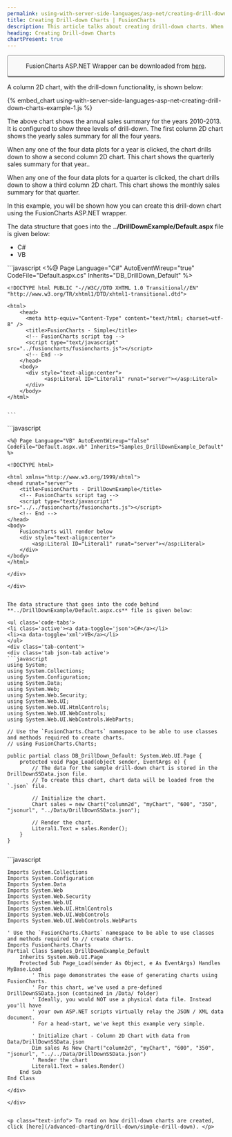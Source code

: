 ```yaml
---
permalink: using-with-server-side-languages/asp-net/creating-drill-down-charts.html
title: Creating Drill-down Charts | FusionCharts
description: This article talks about creating drill-down charts. When any of the data plot in the chart is clicked, the chart drills down
heading: Creating Drill-down Charts
chartPresent: true
---
```


<p style="background:rgba(249, 249, 249, 1); padding:15px; border:1px solid #888; border-bottom-width:3px; border-radius:4px; text-align:center;">FusionCharts ASP.NET Wrapper can be downloaded from <a href="http://www.fusioncharts.com/asp-net-charts/" target="_blank">here</a>.</p>

A column 2D chart, with the drill-down functionality, is shown below:

{% embed_chart using-with-server-side-languages-asp-net-creating-drill-down-charts-example-1.js %}

The above chart shows the annual sales summary for the years 2010-2013. It is configured to show three levels of drill-down. The first column 2D chart shows the yearly sales summary for all the four years.

When any one of the four data plots for a year is clicked, the chart drills down to show a second column 2D chart. This chart shows the quarterly sales summary for that year..

When any one of the four data plots for a quarter is clicked, the chart drills down to show a third column 2D chart. This chart shows the monthly sales summary for that quarter.

In this example, you will be shown how you can create this drill-down chart using the FusionCharts ASP.NET wrapper.

The data structure that goes into the **../DrillDownExample/Default.aspx** file is given below:

<ul class='code-tabs'>
  <li class='active'><a data-toggle='json'>C#</a></li>
  <li><a data-toggle='xml'>VB</a></li>
</ul>
<div class='tab-content'>
  <div class='tab json-tab active'>
```javascript
  <%@ Page Language="C#" AutoEventWireup="true" CodeFile="Default.aspx.cs" Inherits="DB_DrillDown_Default" %>

    <!DOCTYPE html PUBLIC "-//W3C//DTD XHTML 1.0 Transitional//EN" "http://www.w3.org/TR/xhtml1/DTD/xhtml1-transitional.dtd">

    <html>
        <head>
          <meta http-equiv="Content-Type" content="text/html; charset=utf-8" />
          <title>FusionCharts - Simple</title>
          <!-- FusionCharts script tag -->
          <script type="text/javascript" src="../fusioncharts/fusioncharts.js"></script>
          <!-- End -->
        </head>
        <body>
          <div style="text-align:center">
                <asp:Literal ID="Literal1" runat="server"></asp:Literal>
          </div>
        </body>
    </html>
           

    ```
  </div>

  <div class='tab xml-tab'>
```javascript
    
    <%@ Page Language="VB" AutoEventWireup="false" CodeFile="Default.aspx.vb" Inherits="Samples_DrillDownExample_Default" %>

    <!DOCTYPE html>

    <html xmlns="http://www.w3.org/1999/xhtml">
    <head runat="server">
        <title>FusionCharts - DrillDownExample</title>
        <!-- FusionCharts script tag -->
        <script type="text/javascript" src="../../fusioncharts/fusioncharts.js"></script>
        <!-- End --> 
    </head>
    <body>
        Fusioncharts will render below
        <div style="text-align:center">
            <asp:Literal ID="Literal1" runat="server"></asp:Literal>           
        </div>
    </body>
    </html>
     
  ```
  </div>

</div>


The data structure that goes into the code behind **../DrillDownExample/Default.aspx.cs** file is given below:

<ul class='code-tabs'>
  <li class='active'><a data-toggle='json'>C#</a></li>
  <li><a data-toggle='xml'>VB</a></li>
</ul>
<div class='tab-content'>
  <div class='tab json-tab active'>
```javascript
  using System;
  using System.Collections;
  using System.Configuration;
  using System.Data;
  using System.Web;
  using System.Web.Security;
  using System.Web.UI;
  using System.Web.UI.HtmlControls;
  using System.Web.UI.WebControls;
  using System.Web.UI.WebControls.WebParts;

  // Use the `FusionCharts.Charts` namespace to be able to use classes and methods required to create charts.
  // using FusionCharts.Charts;

  public partial class DB_DrillDown_Default: System.Web.UI.Page {
      protected void Page_Load(object sender, EventArgs e) {
          // The data for the sample drill-down chart is stored in the DrillDownSSData.json file.
          // To create this chart, chart data will be loaded from the `.json` file.

          // Initialize the chart.
          Chart sales = new Chart("column2d", "myChart", "600", "350", "jsonurl", "../Data/DrillDownSSData.json");

          // Render the chart.
          Literal1.Text = sales.Render();
      }
  }


  ```
  </div>

  <div class='tab xml-tab'>
```javascript
    
    Imports System.Collections
    Imports System.Configuration
    Imports System.Data
    Imports System.Web
    Imports System.Web.Security
    Imports System.Web.UI
    Imports System.Web.UI.HtmlControls
    Imports System.Web.UI.WebControls
    Imports System.Web.UI.WebControls.WebParts

    ' Use the `FusionCharts.Charts` namespace to be able to use classes and methods required to // create charts.
    Imports FusionCharts.Charts
    Partial Class Samples_DrillDownExample_Default
        Inherits System.Web.UI.Page
        Protected Sub Page_Load(sender As Object, e As EventArgs) Handles MyBase.Load
            ' This page demonstrates the ease of generating charts using FusionCharts.
            ' For this chart, we've used a pre-defined DrillDownSSData.json (contained in /Data/ folder)
            ' Ideally, you would NOT use a physical data file. Instead you'll have 
            ' your own ASP.NET scripts virtually relay the JSON / XML data document.
            ' For a head-start, we've kept this example very simple.

            ' Initialize chart - Column 2D Chart with data from Data/DrillDownSSData.json
            Dim sales As New Chart("column2d", "myChart", "600", "350", "jsonurl", "../../Data/DrillDownSSData.json")
            ' Render the chart
            Literal1.Text = sales.Render()
        End Sub
    End Class

  ```
  </div>

</div>


<p class="text-info"> To read on how drill-down charts are created, click [here](/advanced-charting/drill-down/simple-drill-down). </p>